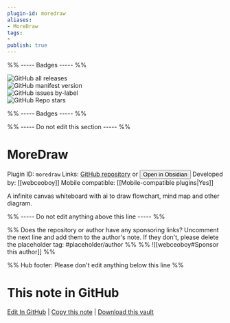 ```yaml
---
plugin-id: moredraw
aliases:
- MoreDraw
tags: 
- 
publish: true
---
```


%% ----- Badges ----- %%

![GitHub all releases](https://img.shields.io/github/downloads/webceoboy/moredraw-obsidian/total?color=573E7A&logo=github&style=for-the-badge)   
![GitHub manifest version](https://img.shields.io/github/manifest-json/v/webceoboy/moredraw-obsidian?color=573E7A&logo=github&style=for-the-badge)   
![GitHub issues by-label](https://img.shields.io/github/issues/webceoboy/moredraw-obsidian/help%20wanted?color=573E7A&logo=github&style=for-the-badge)   
![GitHub Repo stars](https://img.shields.io/github/stars/webceoboy/moredraw-obsidian?color=573E7A&logo=github&style=for-the-badge)

%% ----- Badges ----- %%

%% ----- Do not edit this section ----- %%

# MoreDraw

Plugin ID: `moredraw`
Links: [GitHub repository](https://github.com/webceoboy/moredraw-obsidian) or [<button id=HH>Open in Obsidian</button>](obsidian://show-plugin?id=moredraw)
Developed by: [[webceoboy]]
Mobile compatible: [[Mobile-compatible plugins|Yes]]

A infinite canvas whiteboard with ai to draw flowchart, mind map and other diagram.

%% ----- Do not edit anything above this line ----- %% 

%% Does the repository or author have any sponsoring links? Uncomment the next line and add them to the author's note. If they don't, please delete the placeholder tag: #placeholder/author %%
%% ![[webceoboy#Sponsor this author]] %%

%% Hub footer: Please don't edit anything below this line %%

# This note in GitHub

<span class="git-footer">[Edit In GitHub](https://github.dev/obsidian-community/obsidian-hub/blob/main/02%20-%20Community%20Expansions/02.05%20All%20Community%20Expansions/Plugins/moredraw.md "git-hub-edit-note") | [Copy this note](https://raw.githubusercontent.com/obsidian-community/obsidian-hub/main/02%20-%20Community%20Expansions/02.05%20All%20Community%20Expansions/Plugins/moredraw.md "git-hub-copy-note") | [Download this vault](https://github.com/obsidian-community/obsidian-hub/archive/refs/heads/main.zip "git-hub-download-vault") </span>
